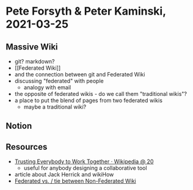 # Pete Forsyth & Peter Kaminski, 2021-03-25

## Massive Wiki
- git? markdown?
- [[Federated Wiki]]
- and the connection between git and Federated Wiki
- discussing "federated" with people
	- analogy with email
- the opposite of federated wikis - do we call them "traditional wikis"?
- a place to put the blend of pages from two federated wikis
	- maybe a traditional wiki?

## Notion

## Resources

- [Trusting Everybody to Work Together · Wikipedia @ 20](https://wikipedia20.pubpub.org/pub/forsyth/release/7)
	- useful for anybody designing a collaborative tool
- article about Jack Herrick and wikiHow
- [Federated vs. / tie between Non-Federated Wiki](http://pete.dojo.fed.wiki/view/welcome-visitors/view/federated-vs-non-federated)